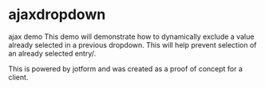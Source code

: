 # ajaxdropdown
ajax demo
This demo will demonstrate how to dynamically exclude a value already selected in a previous dropdown.
This will help prevent selection of an already selected entry/.

This is powered by jotform and was created as a proof of concept for a client.
